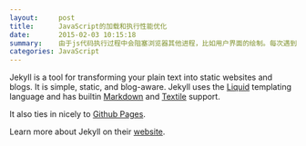```yaml
---
layout:     post
title:      JavaScript的加载和执行性能优化
date:       2015-02-03 10:15:18
summary:    由于js代码执行过程中会阻塞浏览器其他进程，比如用户界面的绘制。每次遇到script标签，页面都必须停下下等待页面下载（如果是外链文件）并执行，然后继续处理其他部分。尽管如此还是有几种方法减少JavaScript对性能的影响。
categories: JavaScript
---
```


Jekyll is a tool for transforming your plain text into static websites and 
blogs. It is simple, static, and blog-aware. Jekyll uses the 
[Liquid](http://docs.shopify.com/themes/liquid-basics) templating
language and has builtin [Markdown](http://daringfireball.net/projects/markdown/)
and [Textile](http://en.wikipedia.org/wiki/Textile_(markup_language)) support.

It also ties in nicely to [Github Pages](https://pages.github.com/).

Learn more about Jekyll on their [website](http://jekyllrb.com/).
